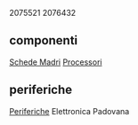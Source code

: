 2075521
2076432
## componenti
[Schede Madri](componenti/schede_madri.md)
[Processori](componenti/processori.md)
## periferiche
[Periferiche](periferiche)
Elettronica Padovana
